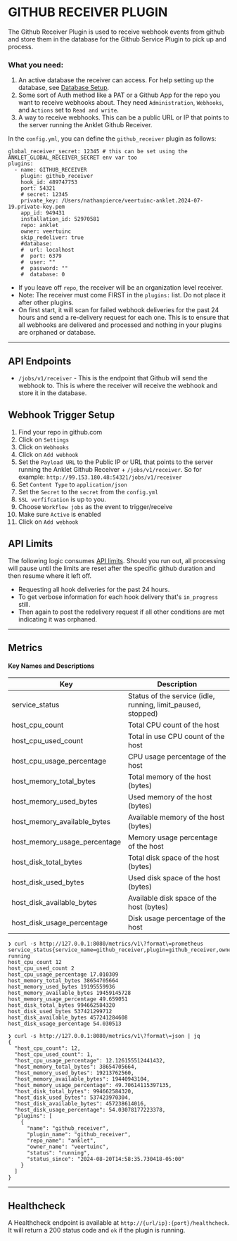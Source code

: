 # GITHUB RECEIVER PLUGIN

The Github Receiver Plugin is used to receive webhook events from github and store them in the database for the Github Service Plugin to pick up and process.

### What you need:

1. An active database the receiver can access. For help setting up the database, see [Database Setup](https://github.com/veertuinc/anklet/blob/main/docs/database.md#database-setup).
1. Some sort of Auth method like a PAT or a Github App for the repo you want to receive webhooks about. They need `Administration`, `Webhooks`, and `Actions` set to `Read and write`.
1. A way to receive webhooks. This can be a public URL or IP that points to the server running the Anklet Github Receiver.

In the `config.yml`, you can define the `github_receiver` plugin as follows:

```
global_receiver_secret: 12345 # this can be set using the ANKLET_GLOBAL_RECEIVER_SECRET env var too
plugins:
  - name: GITHUB_RECEIVER
    plugin: github_receiver
    hook_id: 489747753
    port: 54321
    # secret: 12345
    private_key: /Users/nathanpierce/veertuinc-anklet.2024-07-19.private-key.pem
    app_id: 949431
    installation_id: 52970581
    repo: anklet
    owner: veertuinc
    skip_redeliver: true
    #database:
    #  url: localhost
    #  port: 6379
    #  user: ""
    #  password: ""
    #  database: 0
```

- If you leave off `repo`, the receiver will be an organization level receiver.
- Note: The receiver must come FIRST in the `plugins:` list. Do not place it after other plugins.
- On first start, it will scan for failed webhook deliveries for the past 24 hours and send a re-delivery request for each one. This is to ensure that all webhooks are delivered and processed and nothing in your plugins are orphaned or database.

---

## API Endpoints

- `/jobs/v1/receiver` - This is the endpoint that Github will send the webhook to. This is where the receiver will receive the webhook and store it in the database.

## Webhook Trigger Setup

1. Find your repo in github.com
1. Click on `Settings`
1. Click on `Webhooks`
1. Click on `Add webhook`
1. Set the `Payload URL` to the Public IP or URL that points to the server running the Anklet Github Receiver + `/jobs/v1/receiver`. So for example: `http://99.153.180.48:54321/jobs/v1/receiver`
1. Set `Content Type` to `application/json`
1. Set the `Secret` to the `secret` from the `config.yml`
1. `SSL verfifcation` is up to you.
1. Choose `Workflow jobs` as the event to trigger/receive
1. Make sure `Active` is enabled
1. Click on `Add webhook`

## API Limits

The following logic consumes [API limits](https://docs.github.com/en/rest/using-the-rest-api/rate-limits-for-the-rest-api?apiVersion=2022-11-28). Should you run out, all processing will pause until the limits are reset after the specific github duration and then resume where it left off.
  - Requesting all hook deliveries for the past 24 hours.
  - To get verbose information for each hook delivery that's `in_progress` still.
  - Then again to post the redelivery request if all other conditions are met indicating it was orphaned.


---

## Metrics

#### Key Names and Descriptions

| Key | Description | 
| ------ | ----------- |
| service_status | Status of the service (idle, running, limit_paused, stopped) |
| host_cpu_count | Total CPU count of the host |
| host_cpu_used_count | Total in use CPU count of the host |
| host_cpu_usage_percentage | CPU usage percentage of the host |
| host_memory_total_bytes | Total memory of the host (bytes) |
| host_memory_used_bytes | Used memory of the host (bytes) |
| host_memory_available_bytes | Available memory of the host (bytes) |
| host_memory_usage_percentage | Memory usage percentage of the host |
| host_disk_total_bytes | Total disk space of the host (bytes) |
| host_disk_used_bytes | Used disk space of the host (bytes) |
| host_disk_available_bytes | Available disk space of the host (bytes) |
| host_disk_usage_percentage | Disk usage percentage of the host |

```
❯ curl -s http://127.0.0.1:8080/metrics/v1\?format\=prometheus
service_status{service_name=github_receiver,plugin=github_receiver,owner=veertuinc,repo=anklet} running
host_cpu_count 12
host_cpu_used_count 2
host_cpu_usage_percentage 17.010309
host_memory_total_bytes 38654705664
host_memory_used_bytes 19195559936
host_memory_available_bytes 19459145728
host_memory_usage_percentage 49.659051
host_disk_total_bytes 994662584320
host_disk_used_bytes 537421299712
host_disk_available_bytes 457241284608
host_disk_usage_percentage 54.030513
```

```
❯ curl -s http://127.0.0.1:8080/metrics/v1\?format\=json | jq
{
  "host_cpu_count": 12,
  "host_cpu_used_count": 1,
  "host_cpu_usage_percentage": 12.126155512441432,
  "host_memory_total_bytes": 38654705664,
  "host_memory_used_bytes": 19213762560,
  "host_memory_available_bytes": 19440943104,
  "host_memory_usage_percentage": 49.70614115397135,
  "host_disk_total_bytes": 994662584320,
  "host_disk_used_bytes": 537423970304,
  "host_disk_available_bytes": 457238614016,
  "host_disk_usage_percentage": 54.03078177223378,
  "plugins": [
    {
      "name": "github_receiver",
      "plugin_name": "github_receiver",
      "repo_name": "anklet",
      "owner_name": "veertuinc",
      "status": "running",
      "status_since": "2024-08-20T14:58:35.730418-05:00"
    }
  ]
}
```

---

## Healthcheck

A Healthcheck endpoint is available at `http://{url/ip}:{port}/healthcheck`. It will return a 200 status code and `ok` if the plugin is running.
